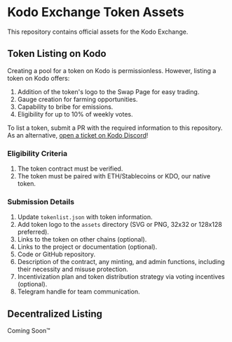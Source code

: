# Kodo Exchange Token Assets

This repository contains official assets for the Kodo Exchange.

## Token Listing on Kodo

Creating a pool for a token on Kodo is permissionless. However, listing a token on Kodo offers:

1. Addition of the token's logo to the Swap Page for easy trading.
2. Gauge creation for farming opportunities.
3. Capability to bribe for emissions.
4. Eligibility for up to 10% of weekly votes.

To list a token, submit a PR with the required information to this repository. As an alternative, [open a ticket on Kodo Discord](https://discord.com/invite/p99hk4actg)!

### Eligibility Criteria

1. The token contract must be verified.
2. The token must be paired with ETH/Stablecoins or KDO, our native token.

### Submission Details

1. Update `tokenlist.json` with token information.
2. Add token logo to the `assets` directory (SVG or PNG, 32x32 or 128x128 preferred).
3. Links to the token on other chains (optional).
4. Links to the project or documentation (optional).
5. Code or GitHub repository.
6. Description of the contract, any minting, and admin functions, including their necessity and misuse protection.
7. Incentivization plan and token distribution strategy via voting incentives (optional).
8. Telegram handle for team communication.

## Decentralized Listing

Coming Soon™
